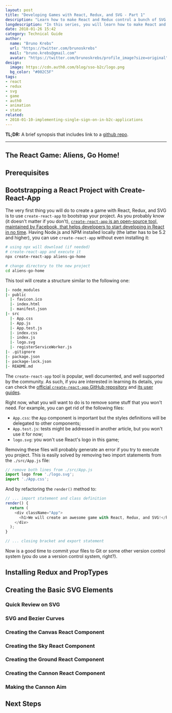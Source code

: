 ```yaml
---
layout: post
title: "Developing Games with React, Redux, and SVG - Part 1"
description: "Learn how to make React and Redux control a bunch of SVG elements to create a game."
longdescription: "In this series, you will learn how to make React and Redux control a bunch of SVG elements to create a game. The knowledge acquired throughout this series will also allow you to create other types of animations that are orchestrated by React and Redux, not only games."
date: 2018-01-26 15:42
category: Technical Guide
author:
  name: "Bruno Krebs"
  url: "https://twitter.com/brunoskrebs"
  mail: "bruno.krebs@gmail.com"
  avatar: "https://twitter.com/brunoskrebs/profile_image?size=original"
design:
  image: https://cdn.auth0.com/blog/sso-b2c/logo.png
  bg_color: "#002C5F"
tags:
- react
- redux
- svg
- game
- auth0
- animation
- state
related:
- 2018-01-10-implementing-single-sign-on-in-b2c-applications
---
```


**TL;DR:** A brief synopsis that includes link to a [github repo](http://www.github.com/).

---

## The React Game: Aliens, Go Home!

## Prerequisites

## Bootstrapping a React Project with Create-React-App

The very first thing you will do to create a game with React, Redux, and SVG is to use `create-react-app` to bootstrap your project. As you probably know (it doesn't matter if you don't), [`create-react-app` is an open-source tool, maintained by Facebook, that helps developers to start developing in React in no time](https://github.com/facebookincubator/create-react-app). Having Node.js and NPM installed locally (the latter has to be 5.2 and higher), you can use `create-react-app` without even installing it:

```bash
# using npx will download (if needed)
# create-react-app and execute it
npx create-react-app aliens-go-home

# change directory to the new project
cd aliens-go-home
```

This tool will create a structure similar to the following one:

```bash
|- node_modules
|- public
  |- favicon.ico
  |- index.html
  |- manifest.json
|- src
  |- App.css
  |- App.js
  |- App.test.js
  |- index.css
  |- index.js
  |- logo.svg
  |- registerServiceWorker.js
|- .gitignore
|- package.json
|- package-lock.json
|- README.md
```

The `create-react-app` tool is popular, well documented, and well supported by the community. As such, if you are interested in learning its details, you can check the [official `create-react-app` GitHub repository](https://github.com/facebook/create-react-app) and [its user guides](https://github.com/facebook/create-react-app#user-guide).

Right now, what you will want to do is to remove some stuff that you won't need. For example, you can get rid of the following files:

- `App.css`: the `App` component is important but the styles definitions will be delegated to other components;
- `App.test.js`: tests might be addressed in another article, but you won't use it for now;
- `logo.svg`: you won't use React's logo in this game;

Removing these files will probably generate an error if you try to execute you project. This is easily solved by removing two import statements from the `./src/App.js` file:

```js
// remove both lines from ./src/App.js
import logo from './logo.svg';
import './App.css';
```

And by refactoring the `render()` method to:

```js
// ... import statement and class definition
render() {
  return (
    <div className="App">
      <h1>We will create an awesome game with React, Redux, and SVG!</h1>
    </div>
  );
}

// ... closing bracket and export statement
```

Now is a good time to commit your files to Git or some other version control system (you do use a  version control system, right?).

## Installing Redux and PropTypes

## Creating the Basic SVG Elements

### Quick Review on SVG

### SVG and Bezier Curves

### Creating the Canvas React Component

### Creating the Sky React Component

### Creating the Ground React Component

### Creating the Cannon React Component

### Making the Cannon Aim

## Next Steps
